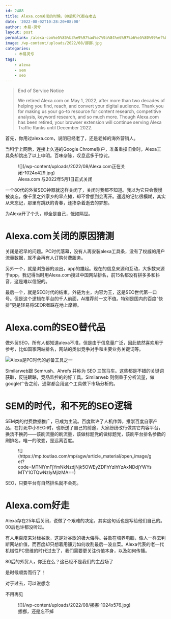 ```yaml
---
id: 2488
title: Alexa.com关闭的时候，80后和PC都在老去
date: '2022-08-02T10:28:20+08:00'
author: 木易·灵兮
layout: post
permalink: /alexa-com%e5%85%b3%e9%97%ad%e7%9a%84%e6%97%b6%e5%80%99%ef%bc%8c80%e5%90%8e%e5%92%8cpc%e9%83%bd%e5%9c%a8%e8%80%81%e5%8e%bb/
image: /wp-content/uploads/2022/08/挪挪.jpg
categories:
    - 木易灵兮
tags:
    - alexa
    - sem
    - seo
---
```


> End of Service Notice
> 
> We retired Alexa.com on May 1, 2022, after more than two decades of helping you find, reach, and convert your digital audience. Thank you for making us your go-to resource for content research, competitive analysis, keyword research, and so much more. Though Alexa.com has been retired, your browser extension will continue serving Alexa Traffic Ranks until December 2022.

首先，你用过alexa.com，说明已经老了，还是老掉的海外营销人。

当科学上网后，连接上久违的Google Chrome账户，准备重操旧业时，Alexa工具条却跳出了以上申明。百味杂陈，叹息远多于惊诧。

<figure class="wp-block-image size-large">![](/wp-content/uploads/2022/08/Alexa.com正在关闭-1024x429.jpg)<figcaption class="wp-element-caption">Alexa.com 与2022年5月1日正式关闭</figcaption></figure>一个80代的外贸SEO神器就这样关闭了，关闭时我都不知道。我以为它只会慢慢被淡忘，像千里之外家乡的早点摊，却不曾想到会离开。遥远的记忆很模糊，其实从未忘记，那里有跳跃的青春，还掺杂着逝去的梦想。

为Alexa开了个头，却全是自己，恍如隔世。

# Alexa.com关闭的原因猜测

关闭是迟早的问题。PC时代落幕，没有人再安装alexa工具条，没有了权威的用户流量数据，就不会再有人订购付费服务。

另外一个，就是浏览器的淡出，app的雄起。现在的信息来源和互动，大多数来源于app。我记得当时用Alexa.com搜过中国网站排名，前15名都没有拼多多和抖音，这是难以信服的。

最后一个，就是SEO时代的结束。外链为主，内容为王，这是SEO世代第一口号。但是这个逻辑在平台的千人前面，Ai推荐前一文不值。特别是国内的百度“快排”更是轻易将SEOR者踩在地上摩擦。

# Alexa.com的SEO替代品

做外贸SEO，所有人都知道alexa不准，但是由于信息量广泛，因此依然喜欢用于参考，比如国家网站排名，网站的类似竞争对手和主要业务关键词等。

![](https://mp.toutiao.com/mp/agw/article_material/open_image/get?code=MWE4ODMxNWUwNzM3MTEwYTE3M2NlNWNhMThmZmJhMTIsMTY1OTQwNzIyMjIzMA==)Alexa是PC时代的必备工具之一

Similarweb跟 Semrush、Ahrefs 并称为 SEO 三驾马车。这些都是不错的关键词获取，反链跟踪，竞品监控的的好工具。Similarweb 则侧重于分析流量，做google广告之前，通常都会用这个工具做下市场分析的。

# SEM的时代，和不死的SEO逻辑

SEM类的付费数据推广，已成为主流。百度默许了人机作弊，推崇百度自家产品，在打死中小SEOr时，也断送了自己的前途，大家纷纷改行做其它内容平台，换汤不换药——该刷流量的刷流量，该做标题党的做标题党，该刷平台排名参数的刷排名，唯一的改变，是远离百度。

<figure class="wp-block-image">![](https://mp.toutiao.com/mp/agw/article_material/open_image/get?code=MTNlYmFjYmNkNzdjNjk5OWEyZDFhYzlhYzAxNDdjYWYsMTY1OTQwNzIyMjIzMA==)</figure>SEO，只要平台有自然排名就不会死。

# Alexa.com好走

Alexa存在25年后关闭，说做了个艰难的决定。其实这句话也是写给他们自己的。00后也许都没听过。

有人用百度来对标谷歌，这是对谷歌的极大侮辱。谷歌在培养电脑，像人一样去判断网站价值，而百度却只想着用镰刀如何收割最后一波韭菜。Alexa代表的老一代机械性PC思维的时代过去了，我们需要更关注价值本身，以及如何传播。

80后的外贸人，你还在么？这已经不是我们的主战场了

是时候顺势而行了！

对于过去，可以说想念

不用再见

<figure class="wp-block-image size-large">![](/wp-content/uploads/2022/08/挪挪-1024x576.jpg)<figcaption class="wp-element-caption">挪挪，还是忘不掉</figcaption></figure>